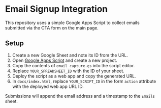 # Email Signup Integration

This repository uses a simple Google Apps Script to collect emails submitted via the CTA form on the main page.

## Setup
1. Create a new Google Sheet and note its ID from the URL.
2. Open [Google Apps Script](https://script.google.com/) and create a new project.
3. Copy the contents of `email_capture.gs` into the script editor.
4. Replace `YOUR_SPREADSHEET_ID` with the ID of your sheet.
5. Deploy the script as a web app and copy the generated URL.
6. In `docs/index.html`, replace `YOUR_SCRIPT_ID` in the form `action` attribute with the deployed web app URL ID.

Submissions will append the email address and a timestamp to the `Emails` sheet.
